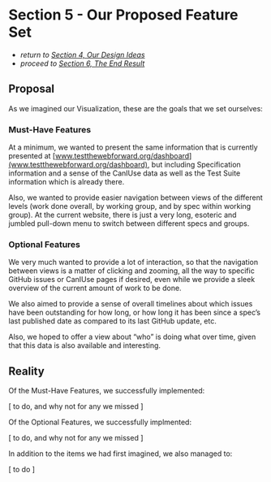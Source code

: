 # Section 5 - Our Proposed Feature Set

* *return to [Section 4, Our Design Ideas](design.md)*
* *proceed to [Section 6, The End Result](evolution.md)*

## Proposal

As we imagined our Visualization, these are the goals that we set ourselves:

### Must-Have Features

At a minimum, we wanted to present the same information that is currently presented at [www.testthewebforward.org/dashboard](www.testthewebforward.org/dashboard), but including Specification information and a sense of the CanIUse data as well as the Test Suite information which is already there.

Also, we wanted to provide easier navigation between views of the different levels (work done overall, by working group, and by spec within working group).  At the current website, there is just a very long, esoteric and jumbled pull-down menu to switch between different specs and groups.

### Optional Features

We very much wanted to provide a lot of interaction, so that the navigation between views is a matter of clicking and zooming, all the way to specific GitHub issues or CanIUse pages if desired, even while we provide a sleek overview of the current amount of work to be done.

We also aimed to provide a sense of overall timelines about which issues have been outstanding for how long, or how long it has been since a spec’s last published date as compared to its last GitHub update, etc.

Also, we hoped to offer a view about “who” is doing what over time, given that this data is also available and interesting.

## Reality

Of the Must-Have Features, we successfully implemented:

[ to do, and why not for any we missed ]

Of the Optional Features, we successfully implmented:

[ to do, and why not for any we missed ]

In addition to the items we had first imagined, we also managed to:

[ to do ]
